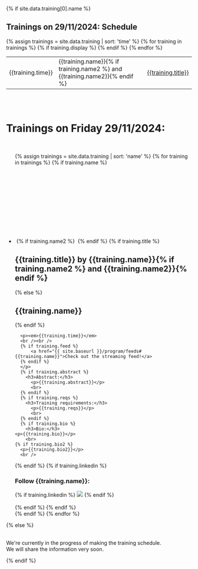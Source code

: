 <div class="keynote-full">

{% if site.data.training[0].name %}


  <h2>Trainings on 29/11/2024: Schedule</h2>
  {% assign trainings = site.data.training | sort: 'time' %}
  <table>
  {% for training in trainings %}
    {% if training.display %}
    <tr>
      <td>{{training.time}}</td>
      <td>{{training.name}}{% if training.name2 %} and {{training.name2}}{% endif %}</td>
      <td><a href="/program/training#{{training.name | replace: " ","-"}}">{{training.title}}</a></td>
    </tr>
    {% endif %}
  {% endfor %}
  </table>
  <br><br>
	<h1>Trainings on Friday 29/11/2024:</h1>
	<br />
	<ul>
	{% assign trainings = site.data.training | sort: 'name' %}
	{% for training in trainings %}
		{% if training.name %}
		<li>
        <a name="{{training.name | replace: " ","-"}}">
        <img style="background-image: url({{ site.baseurl }}/assets/images/training/{{training.image | default:'owasp_logo.png'}});{{training.style}};"></a>
	{% if training.name2 %}
	  <a name="{{training.namei2 | replace: " ","-"}}">
          <img style="background-image: url({{ site.baseurl }}/assets/images/training/{{training.image2 | default:'owasp_logo.png'}});{{training.style}}; margin-top: 210px;"></a>
	{% endif %}
      {% if training.title %}
        <h2>{{training.title}} by {{training.name}}{% if training.name2 %} and {{training.name2}}{% endif %}</h2>
      {% else %}
        <h2>{{training.name}}</h2>
      {% endif %}

      <p><em>{{training.time}}</em>
      <br /><br />
      {% if training.feed %}
          <a href="{{ site.baseurl }}/program/feeds#{{training.name}}">Check out the streaming feed!</a>  
      {% endif %}
      </p>
      {% if training.abstract %}
        <h3>Abstract:</h3>
          <p>{{training.abstract}}</p>
          <br>
      {% endif %}
      {% if training.reqs %}
        <h3>Training requirements:</h3>
          <p>{{training.reqs}}</p>
          <br>
      {% endif %}
      {% if training.bio %}
        <h3>Bio:</h3>
	<p>{{training.bio}}</p>
        <br>
	{% if training.bio2 %}
	  <p>{{training.bio2}}</p>
	  <br />
  {% endif %}
  {% if training.linkedin %}
        <h3>Follow {{training.name}}:</h3>
		{% if training.linkedin %}
			<a href="{{training.linkedin}}" title="{{training.linkedin}}'s Linkedin page" target="_blank"><img class="socialnetworks" src="{{ site.baseurl }}/assets/images/conference/linkedin.png"></a>
		{% endif %}
    <br /><br />
  {% endif %}
      {% endif %}
		</li>
		{% endif %}
	{% endfor %}
	</ul>
{% else %}
  <p><br>
     We're currently in the progress of making the training schedule.<br>
     We will share the information very soon.
  </p>
{% endif %}
</div>
